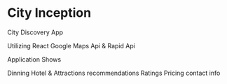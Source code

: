 # City Inception
City Discovery App

Utilizing React Google Maps Api & Rapid Api

Application Shows

Dinning Hotel & Attractions recommendations
Ratings
Pricing
contact info


